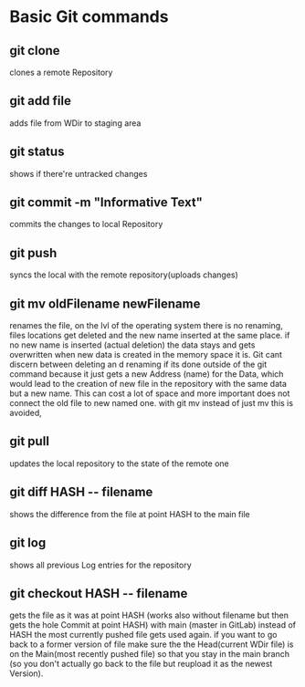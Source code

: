# Basic Git commands 

## git clone

clones a remote Repository
## git add file

adds file from WDir to staging area
## git status

shows if there're untracked changes
## git commit -m "Informative Text"

commits the changes to local Repository
## git push

syncs the local with the remote repository(uploads changes)
## git mv oldFilename newFilename

renames the file, on the lvl of the operating system there is no renaming, files locations get deleted and the new name inserted at the same place. if no new name is inserted (actual deletion) the data stays and gets overwritten when new data is created in the memory space it is. Git cant discern between deleting an d renaming if its done outside of the git command because it just gets a new Address (name) for the Data, which would lead to the creation of new file in the repository with the same data but a new name. This can cost a lot of space and more important does not connect the old file to new named one. with git mv instead of just mv this is avoided,
## git pull 

updates the local repository to the state of the remote one
## git diff HASH -- filename

shows the difference from the file at point HASH to the main file 
## git log

shows all previous  Log entries for the repository
## git checkout HASH -- filename

gets the file as it was at point HASH (works also without filename but then gets the hole Commit at point HASH) with main (master in GitLab) instead of HASH the most currently pushed file gets used again. if you want to go back to a former version of file make sure the the Head(current WDir file) is on the Main(most recently pushed file) so that you stay in the main branch (so you don't actually go back to the file but reupload it as the newest Version).
